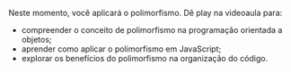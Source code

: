 Neste momento, você aplicará o polimorfismo. Dê play na videoaula para:
- compreender o conceito de polimorfismo na programação orientada a objetos;
- aprender como aplicar o polimorfismo em JavaScript;
- explorar os benefícios do polimorfismo na organização do código.
